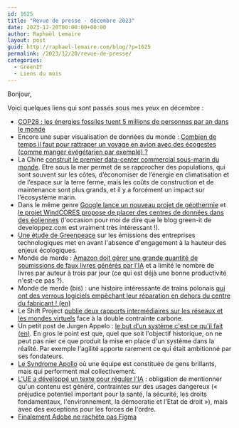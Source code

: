 ```yaml
---
id: 1625
title: "Revue de presse - décembre 2023"
date: 2023-12-20T00:00:00+00:00
author: Raphaël Lemaire
layout: post
guid: http://raphael-lemaire.com/blog/?p=1625
permalink: /2023/12/20/revue-de-presse/
categories:
  - GreenIT
  - Liens du mois
---
```


Bonjour,

Voici quelques liens qui sont passés sous mes yeux en décembre :


* [COP28 : les énergies fossiles tuent 5 millions de personnes par an dans le monde](https://www.lemonde.fr/planete/article/2023/12/04/cop28-les-energies-fossiles-tuent-5-millions-de-personnes-par-an-dans-le-monde_6203874_3244.html)
* Encore une super visualisation de données du monde : [Combien de temps il faut pour rattraper un voyage en avion avec des écogestes (comme manger évégétarien par exemple) ?](https://www.lemonde.fr/les-decodeurs/article/2023/12/05/vous-voulez-compenser-votre-vol-en-avion-par-des-ecogestes-voici-combien-de-temps-cela-vous-prendra_6204046_4355770.html)
* La Chine [construit le premier data-center commercial sous-marin du monde](https://green-it.developpez.com/actu/351254/La-Chine-construit-un-centre-de-donnees-sous-marin-a-usage-commercial-avec-une-performance-egale-a-6-millions-de-PC-visant-a-economiser-122-millions-de-kWh-d-electricite/). Etre sous la mer permet de se rapprocher des populations, qui sont souvent sur les côtes, d’économiser de l’énergie en climatisation et de l’espace sur la terre ferme, mais les coûts de construction et de maintenance sont plus grands, et il y a forcément un impact sur l’écosystème marin.
* Dans le même genre [Google lance un nouveau projet de géothermie](https://green-it.developpez.com/actu/351281/Le-nouveau-projet-d-energie-geothermique-de-Google-est-operationnel-un-nouveau-type-de-centrale-geothermique-alimentera-le-reseau-electrique-qui-dessert-deux-datacenters-de-Google-dans-le-Nevada/) et [le projet WindCORES propose de placer des centres de données dans des éoliennes](https://green-it.developpez.com/actu/351638/Le-projet-WindCORES-vise-a-reduire-les-emissions-de-carbone-et-a-ameliorer-la-qualite-de-l-air-en-placant-des-centres-de-donnees-a-l-interieur-d-eoliennes/) (l'occasion pour moi de dire que le blog green-it de developpez.com est vraiment très intéressant !).
* [Une étude de Greenpeace]( https://green-it.developpez.com/actu/351129/Les-grandes-entreprises-technologiques-doivent-reduire-leurs-emissions-de-CO2-plus-rapidement-selon-Greenpeace-alors-que-les-emissions-des-fournisseurs-de-l-industrie-electronique-sont-en-hausse/) sur les émissions des entreprises technologiques met en avant l'absence d'engagement à la hauteur des enjeux écologiques.
* Monde de merde : [Amazon doit gérer une grande quantité de soumissions de faux livres générés par l'IA](https://www.lemonde.fr/economie/article/2023/12/12/amazon-confronte-a-une-deferlante-de-faux-livres-generes-par-intelligence-artificielle_6205444_3234.html) et a limité le nombre de livres par auteur à trois par jour (ce qui est déjà une bonne productivité n'est-ce pas ?).
* Monde de merde (bis) : une histoire intéressante de trains polonais [qui ont des verrous logiciels empêchant leur réparation en dehors du centre du fabricant ! (en)](https://badcyber.com/dieselgate-but-for-trains-some-heavyweight-hardware-hacking/)
* Le Shift Project [publie deux rapports intermédiaires sur les réseaux et les mondes virtuels](https://theshiftproject.org/article/mondes-virtuels-reseaux-publication-rapports-intermediaires/) face à la double contrainte carbone.
* Un petit post de Jurgen Appelo : [le but d'un système c'est ce qu'il fait (en)](https://preview.mailerlite.io/emails/webview/35476/107447719158613165). En gros le point est que, quel que soit l'objectif historique, on ne peut pas nier ce que produit la mise en place d'un système dans la réalité. Par exemple l'agilité apporte rarement ce qui était ambitionné par ses fondateurs.
* [Le Syndrome Apollo](https://www.teamtechnology.co.uk/tt/t-articl/apollo.htm) où une équipe est constituée de gens brillants, mais qui performent mal collectivement.
* [L'UE a développé un texte pour réguler l'IA](https://www.francetvinfo.fr/internet/intelligence-artificielle/intelligence-artificielle-ce-que-contient-le-compromis-historique-sur-lequel-s-est-accordee-l-union-europeenne_6232794.html) : obligation de mentionner qu'un contenu est généré, contraintes sur des usages dangereux (« préjudice potentiel important pour la santé, la sécurité, les droits fondamentaux, l'environnement, la démocratie et l'Etat de droit »), mais avec des exceptions pour les forces de l'ordre.
* [Finalement Adobe ne rachète pas Figma](https://www.theverge.com/2023/12/18/24005996/adobe-figma-acquisition-abandoned-termination-fee)


